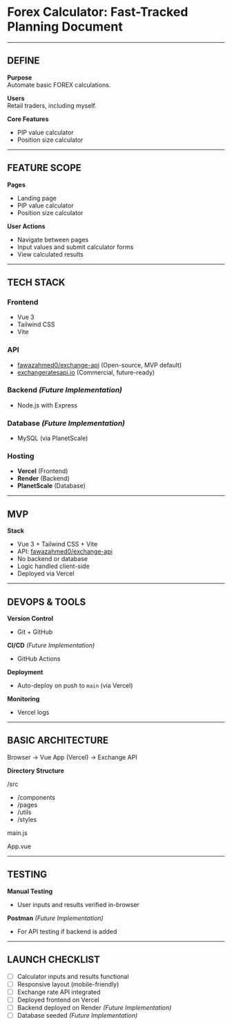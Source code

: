 # Forex Calculator: Fast-Tracked Planning Document

---

## DEFINE

**Purpose**  
Automate basic FOREX calculations.

**Users**  
Retail traders, including myself.

**Core Features**  
- PIP value calculator  
- Position size calculator

---

## FEATURE SCOPE

**Pages**  
- Landing page  
- PIP value calculator  
- Position size calculator

**User Actions**  
- Navigate between pages  
- Input values and submit calculator forms  
- View calculated results

---

## TECH STACK

### Frontend
- Vue 3  
- Tailwind CSS  
- Vite

### API
- [fawazahmed0/exchange-api](https://github.com/fawazahmed0/exchange-api) (Open-source, MVP default)  
- [exchangeratesapi.io](https://exchangeratesapi.io/) (Commercial, future-ready)

### Backend *(Future Implementation)*
- Node.js with Express

### Database *(Future Implementation)*
- MySQL (via PlanetScale)

### Hosting
- **Vercel** (Frontend)  
- **Render** (Backend)  
- **PlanetScale** (Database)

---

## MVP

**Stack**
- Vue 3 + Tailwind CSS + Vite  
- API: [fawazahmed0/exchange-api](https://github.com/fawazahmed0/exchange-api)  
- No backend or database  
- Logic handled client-side  
- Deployed via Vercel

---

## DEVOPS & TOOLS

**Version Control**  
- Git + GitHub

**CI/CD** *(Future Implementation)*  
- GitHub Actions

**Deployment**  
- Auto-deploy on push to `main` (via Vercel)

**Monitoring**  
- Vercel logs

---

## BASIC ARCHITECTURE
Browser → Vue App (Vercel) → Exchange API

**Directory Structure**

/src
- /components
- /pages
- /utils
- /styles
  
main.js

App.vue

---

## TESTING

**Manual Testing**
- User inputs and results verified in-browser

**Postman** *(Future Implementation)*
- For API testing if backend is added

---

## LAUNCH CHECKLIST

- [ ] Calculator inputs and results functional  
- [ ] Responsive layout (mobile-friendly)  
- [ ] Exchange rate API integrated  
- [ ] Deployed frontend on Vercel  
- [ ] Backend deployed on Render *(Future Implementation)*  
- [ ] Database seeded *(Future Implementation)*
